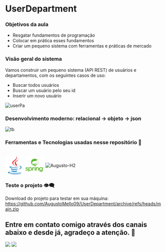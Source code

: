 # UserDepartment

### Objetivos da aula
- Resgatar fundamentos de programação
- Colocar em prática esses fundamentos
- Criar um pequeno sistema com ferramentas e práticas de mercado


### Visão geral do sistema

Vamos construir um pequeno sistema (API REST) de usuários e departamentos, com os seguintes casos de uso:

- Buscar todos usuários
- Buscar um usuário pelo seu id
- Inserir um novo usuário

![userPa](https://user-images.githubusercontent.com/101072311/202868630-cc515861-3c7d-400b-b10d-15d2aeadaf58.png)

### Desenvolvimento moderno: relacional -> objeto -> json

![tb](https://user-images.githubusercontent.com/101072311/202868670-4a1cdacc-7b38-4c6b-836f-b4d18cf34013.png)

### Ferramentas e Tecnologias usadas nesse repositório 🧱
<div style="display: inline_block"><br>

<img align="center" alt="Augusto-Java" height="60" width="60" src=https://github.com/devicons/devicon/blob/master/icons/java/java-original.svg >
<img align="center" alt="Augusto-SpringBoot" height="60" width="60" src="https://raw.githubusercontent.com/devicons/devicon/1119b9f84c0290e0f0b38982099a2bd027a48bf1/icons/spring/spring-original-wordmark.svg">
<img align="center" alt="Augusto-H2" height="50" width="50" src="https://user-images.githubusercontent.com/101072311/200666111-2e4878bb-7d5c-4103-a159-fd00d0855a5d.png">

</div>    

### Teste o projeto 👁‍🗨

Download do projeto para testar em sua máquina: https://github.com/AugustoMello09/UserDepartment/archive/refs/heads/main.zip

## Entre em contato comigo através dos canais abaixo e desde já, agradeço a atenção. 🤝 


<div>

  <a href="https://www.linkedin.com/in/jos%C3%A9-augusto-794a94234/" target="_blank"><img src="https://img.shields.io/badge/-LinkedIn-%230077B5?style=for-the-badge&logo=linkedin&logoColor=white" target="_blank"></a>
  <a href="mailto:joseaugusto.Mello01@gmail.com" target="_blank"><img src="https://img.shields.io/badge/Gmail-D14836?style=for-the-badge&logo=gmail&logoColor=white" target="_blank"></a>  

  </div>
